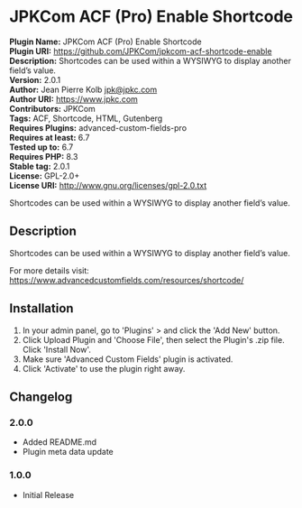 # JPKCom ACF (Pro) Enable Shortcode

**Plugin Name:** JPKCom ACF (Pro) Enable Shortcode  
**Plugin URI:** https://github.com/JPKCom/jpkcom-acf-shortcode-enable  
**Description:** Shortcodes can be used within a WYSIWYG to display another field’s value.  
**Version:** 2.0.1  
**Author:** Jean Pierre Kolb <jpk@jpkc.com>  
**Author URI:** https://www.jpkc.com  
**Contributors:** JPKCom  
**Tags:** ACF, Shortcode, HTML, Gutenberg  
**Requires Plugins:** advanced-custom-fields-pro  
**Requires at least:** 6.7  
**Tested up to:** 6.7  
**Requires PHP:** 8.3  
**Stable tag:** 2.0.1  
**License:** GPL-2.0+  
**License URI:** http://www.gnu.org/licenses/gpl-2.0.txt

Shortcodes can be used within a WYSIWYG to display another field’s value.


## Description

Shortcodes can be used within a WYSIWYG to display another field’s value.

For more details visit: https://www.advancedcustomfields.com/resources/shortcode/


## Installation

1. In your admin panel, go to 'Plugins' > and click the 'Add New' button.
2. Click Upload Plugin and 'Choose File', then select the Plugin's .zip file. Click 'Install Now'.
3. Make sure 'Advanced Custom Fields' plugin is activated.
4. Click 'Activate' to use the plugin right away.


## Changelog

### 2.0.0
* Added README.md
* Plugin meta data update

### 1.0.0
* Initial Release
